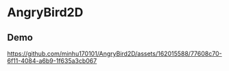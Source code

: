 # AngryBird2D
## Demo
https://github.com/minhu170101/AngryBird2D/assets/162015588/77608c70-6f11-4084-a6b9-1f635a3cb067
